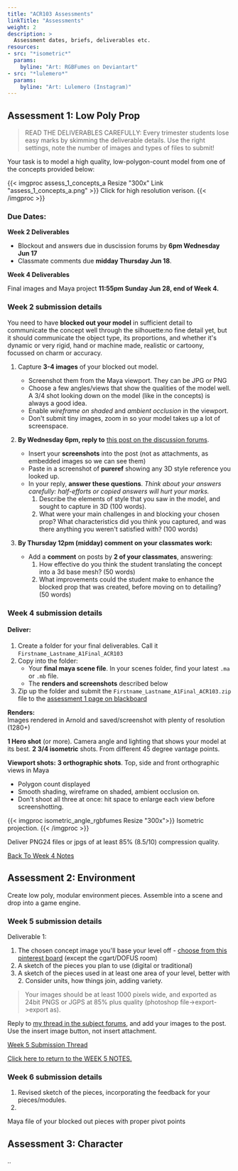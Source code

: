 ```yaml
---
title: "ACR103 Assessments"
linkTitle: "Assessments"
weight: 2
description: >
  Assessment dates, briefs, deliverables etc.
resources:
- src: "*isometric*"
  params:
    byline: "Art: RGBFumes on Deviantart"
- src: "*lulemero*"
  params:
    byline: "Art: Lulemero (Instagram)"
---
```


## Assessment 1: Low Poly Prop

> READ THE DELIVERABLES CAREFULLY: Every trimester students lose easy marks by skimming the deliverable details. Use the right settings, note the number of images and types of files to submit!

Your task is to model a high quality, low-polygon-count model from one of the concepts provided below:

{{< imgproc assess_1_concepts_a Resize "300x" Link "assess_1_concepts_a.png" >}}
Click for high resolution verison.
{{< /imgproc >}}


### Due Dates:
**Week 2 Deliverables** 
* Blockout and answers due in duscission forums by **6pm Wednesday Jun 17**
* Classmate comments due **midday Thursday Jun 18**.

**Week 4 Deliverables**  

Final images and Maya project **11:55pm Sunday Jun 28, end of Week 4.**

### Week 2 submission details

You need to have **blocked out your model** in sufficient detail to communicate the concept well through the silhouette:no fine detail yet, but it should communicate the object type, its proportions, and whether it's dynamic or very rigid, hand or machine made, realistic or cartoony, focussed on charm or accuracy.

1. Capture **3-4 images** of your blocked out model. 
    * Screenshot them from the Maya viewport. They can be JPG or PNG
    * Choose a few angles/views that show the qualities of the model well. A 3/4 shot looking down on the model (like in the concepts) is always a good idea.
    * Enable _wireframe on shaded_ and _ambient occlusion_ in the viewport.
    * Don't submit tiny images, zoom in so your model takes up a lot of screenspace.  

2. **By Wednesday 6pm, reply to** [this post on the discussion forums](https://laureate-au.blackboard.com/webapps/discussionboard/do/message?action=list_messages&course_id=_91934_1&nav=discussion_board_entry&tab_id=&conf_id=_157930_1&forum_id=_851211_1&message_id=_2089254_1). 
    * Insert your **screenshots** into the post (not as attachments, as embedded images so we can see them)
    * Paste in a screenshot of **pureref** showing any 3D style reference you looked up.
    * In your reply, **answer these questions**. _Think about your answers carefully: half-efforts or copied answers will hurt your marks._  
      1. Describe the elements of style that you saw in the model, and sought to capture in 3D (100 words).  
      2. What were your main challenges in and blocking your chosen prop? What characteristics did you think you captured, and was there anything you weren't satisfied with? (100 words)  

3. **By Thursday 12pm (midday) comment on your classmates work:**
    * Add a **comment** on posts by **2 of your classmates**, answering:
      1. How effective do you think the student translating the concept into a 3d base mesh? (50 words)
      2. What improvements could the student make to enhance the blocked prop that was created, before moving on to detailing? (50 words)

### Week 4 submission details

#### Deliver:
1. Create a folder for your final deliverables. Call it `Firstname_Lastname_A1Final_ACR103`
2. Copy into the folder:
    * Your **final maya scene file**. In your scenes folder, find your latest `.ma` or `.mb` file.
    * The **renders and screenshots** described below
3. Zip up the folder and submit the `Firstname_Lastname_A1Final_ACR103.zip` file to the [assessment 1 page on blackboard](https://laureate-au.blackboard.com/webapps/blackboard/content/listContentEditable.jsp?content_id=_8920015_1&course_id=_91934_1)
  
**Renders:**  
Images rendered in Arnold and saved/screenshot with plenty of resolution (1280+)

**1 Hero shot** (or more). Camera angle and lighting that shows your model at its best.
**2 3/4 isometric** shots. From different 45 degree vantage points.

**Viewport shots:**
**3 orthographic shots**. Top, side and front orthographic views in Maya
  - Polygon count displayed
  - Smooth shading, wireframe on shaded, ambient occlusion on.
  - Don't shoot all three at once: hit space to enlarge each view before screenshotting.

{{< imgproc isometric_angle_rgbfumes Resize "300x">}}
Isometric projection.
{{< /imgproc >}}

Deliver PNG24 files or jpgs of at least 85% (8.5/10) compression quality.

<a class="btn btn-lg btn-primary mr-3 mb-4" href="../week4/">Back To Week 4 Notes<i class="fas fa-arrow-alt-circle-right ml-2"></i>
</a>

## Assessment 2: Environment

Create low poly, modular environment pieces. Assemble into a scene and drop into a game engine.

### Week 5 submission details

Deliverable 1:

1. The chosen concept image you'll base your level off - [choose from this pinterest board](https://www.pinterest.com.au/dmacdraws/acr103/a2-environments/) (except the cgart/DOFUS room)
2. A sketch of the pieces you plan to use (digital or traditional)
3. A sketch of the pieces used in at least one area of your level, better with 2. Consider units, how things join, adding variety.

> Your images should be at least 1000 pixels wide, and exported as 24bit PNGS or JGPS at 85% plus quality (photoshop file->export->export as). 

Reply to [my thread in the subject forums](https://laureate-au.blackboard.com/webapps/discussionboard/do/forum?action=list_threads&course_id=_91934_1&nav=discussion_board_entry&conf_id=_157930_1&forum_id=_851214_1), and add your images to the post. Use the insert image button, not insert attachment.

<a class="btn btn-lg btn-primary mr-3 mb-4" href="https://laureate-au.blackboard.com/webapps/discussionboard/do/forum?action=list_threads&course_id=_91934_1&nav=discussion_board_entry&conf_id=_157930_1&forum_id=_851214_1">Week 5 Submission Thread<i class="fas fa-arrow-alt-circle-right ml-2"></i></a>  

[Click here to return to the WEEK 5 NOTES.](../week5/#due-this-week)

### Week 6 submission details

1. Revised sketch of the pieces, incorporating the feedback for your pieces/modules.
2.
Maya file of your blocked out pieces with proper pivot points


## Assessment 3: Character

..